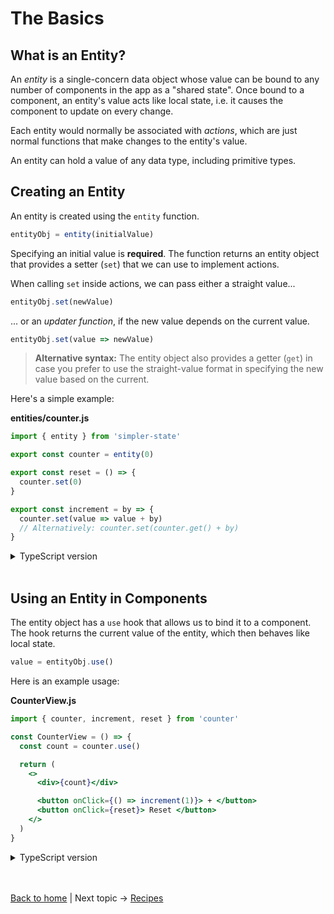 # The Basics

## What is an Entity?

An _entity_ is a single-concern data object whose value can be bound to any number of components in the app as a "shared state". Once bound to a component, an entity's value acts like local state, i.e. it causes the component to update on every change.

Each entity would normally be associated with _actions_, which are just normal functions that make changes to the entity's value.

An entity can hold a value of any data type, including primitive types.


## Creating an Entity

An entity is created using the `entity` function.
```js
entityObj = entity(initialValue)
```
Specifying an initial value is __required__. The function returns an entity object that provides a setter (`set`) that we can use to implement actions. 

When calling `set` inside actions, we can pass either a straight value...
```js
entityObj.set(newValue)
```

... or an _updater function_, if the new value depends on the current value.
```js
entityObj.set(value => newValue)
```

> __Alternative syntax:__  The entity object also provides a getter (`get`) in case you prefer to use the straight-value format in specifying the new value based on the current.


Here's a simple example:

**entities/counter.js**
```js
import { entity } from 'simpler-state'

export const counter = entity(0)

export const reset = () => {
  counter.set(0)
}

export const increment = by => {
  counter.set(value => value + by)
  // Alternatively: counter.set(counter.get() + by)  
}
```

<details>
  <summary>TypeScript version</summary><br/>

**entities/counter.ts**
```ts
import { entity } from 'simpler-state'

export const counter = entity(0)  // 👈 TS infers entity value is number type

export const reset = () => {
  counter.set(0)
}

export const increment = (by: number) => {
  counter.set(value => value + by)
  // Alternatively: counter.set(counter.get() + by)  
}
```

The entity value's type is inferred based on the initial value specified. In cases when this would not be possible, for example if the value is an object type with optional properties, we can enforce its type using generics:
```ts
entity<ValueType>(initialValue)
```

</details>
<br />

## Using an Entity in Components

The entity object has a `use` hook that allows us to bind it to a component. The hook returns the current value of the entity, which then behaves like local state.
```js
value = entityObj.use()
```

Here is an example usage:

**CounterView.js**
```jsx
import { counter, increment, reset } from 'counter'

const CounterView = () => {
  const count = counter.use()

  return (
    <>
      <div>{count}</div>

      <button onClick={() => increment(1)}> + </button> 
      <button onClick={reset}> Reset </button>
    </>
  )
}
```

<details>
  <summary>TypeScript version</summary><br/>

**CounterView.tsx**
```tsx
import { counter, increment, decrement } from 'counter'

const CounterView = () => {
  const count = counter.use()  // 👈 type inference works!

  return (
    <>
      <div>{count}</div>

      <button onClick={() => increment(1)}> + </button> 
      <button onClick={() => decrement(1)}> - </button>
    </>
  )
}
```

Notice that we don't need to use explicit types here. The `use` hook lets TypeScript do all the type inference for us.

</details>

<br /><br />
[Back to home](index.html) | Next topic → [Recipes](recipes.html)